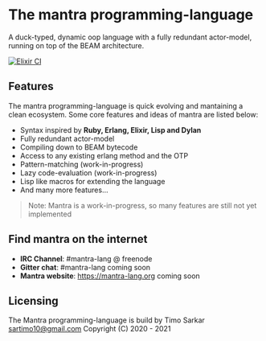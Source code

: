 # The mantra programming-language

A duck-typed, dynamic oop language with a fully redundant actor-model, running on top of the BEAM architecture. 

[![Elixir CI](https://github.com/timo-cmd2/mantra/actions/workflows/elixir.yml/badge.svg)](https://github.com/timo-cmd2/mantra/actions/workflows/elixir.yml)

## Features

The mantra programming-language is quick evolving and mantaining a clean ecosystem. Some core features and ideas of mantra are listed below:

- Syntax inspired by **Ruby, Erlang, Elixir, Lisp and Dylan**
- Fully redundant actor-model
- Compiling down to BEAM bytecode
- Access to any existing erlang method and the OTP
- Pattern-matching (work-in-progress)
- Lazy code-evaluation (work-in-progress)
- Lisp like macros for extending the language
- And many more features...

> Note: Mantra is a work-in-progress, so many features are still not yet implemented

## Find mantra on the internet

- **IRC Channel**: #mantra-lang @ freenode
- **Gitter chat**: #mantra-lang coming soon
- **Mantra website**: https://mantra-lang.org coming soon

## Licensing

The Mantra programming-language is build by Timo Sarkar <sartimo10@gmail.com> Copyright (C) 2020 - 2021 
